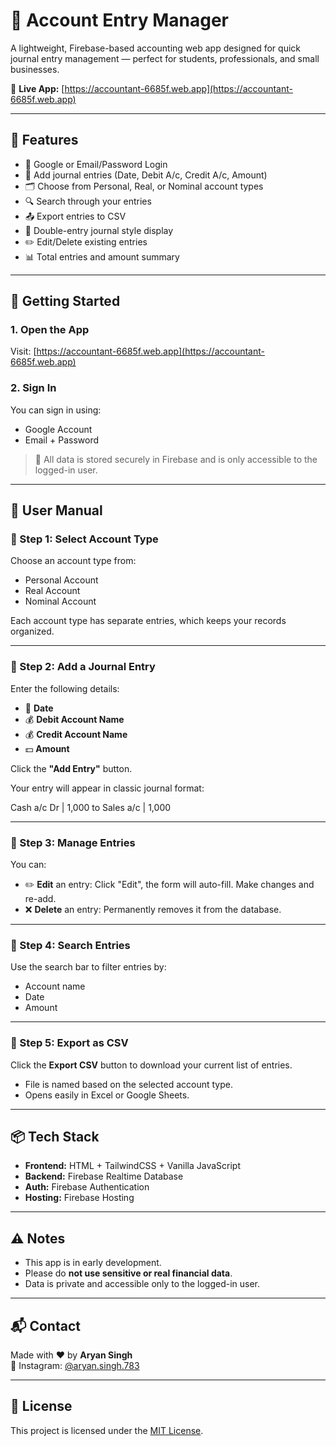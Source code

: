 # 🧾 Account Entry Manager

A lightweight, Firebase-based accounting web app designed for quick journal entry management — perfect for students, professionals, and small businesses.

🔗 **Live App:** [https://accountant-6685f.web.app](https://accountant-6685f.web.app)

---

## 📌 Features

- 🔐 Google or Email/Password Login
- 📓 Add journal entries (Date, Debit A/c, Credit A/c, Amount)
- 🗂️ Choose from Personal, Real, or Nominal account types
- 🔍 Search through your entries
- 📤 Export entries to CSV
- 🧾 Double-entry journal style display
- ✏️ Edit/Delete existing entries
- 📊 Total entries and amount summary

---

## 🚀 Getting Started

### 1. Open the App
Visit: [https://accountant-6685f.web.app](https://accountant-6685f.web.app)

### 2. Sign In
You can sign in using:
- Google Account
- Email + Password

> 🔐 All data is stored securely in Firebase and is only accessible to the logged-in user.

---

## 📝 User Manual

### 🔹 Step 1: Select Account Type
Choose an account type from:
- Personal Account
- Real Account
- Nominal Account

Each account type has separate entries, which keeps your records organized.

---

### 🔹 Step 2: Add a Journal Entry

Enter the following details:

- 📅 **Date**
- 💰 **Debit Account Name**
- 💰 **Credit Account Name**
- 💵 **Amount**

Click the **"Add Entry"** button.

Your entry will appear in classic journal format:

Cash a/c Dr | 1,000
to Sales a/c | 1,000


---

### 🔹 Step 3: Manage Entries

You can:
- ✏️ **Edit** an entry: Click "Edit", the form will auto-fill. Make changes and re-add.
- ❌ **Delete** an entry: Permanently removes it from the database.

---

### 🔹 Step 4: Search Entries

Use the search bar to filter entries by:
- Account name
- Date
- Amount

---

### 🔹 Step 5: Export as CSV

Click the **Export CSV** button to download your current list of entries.

- File is named based on the selected account type.
- Opens easily in Excel or Google Sheets.

---

## 📦 Tech Stack

- **Frontend:** HTML + TailwindCSS + Vanilla JavaScript
- **Backend:** Firebase Realtime Database
- **Auth:** Firebase Authentication
- **Hosting:** Firebase Hosting

---

## ⚠️ Notes

- This app is in early development.
- Please do **not use sensitive or real financial data**.
- Data is private and accessible only to the logged-in user.

---

## 📬 Contact

Made with ❤️ by **Aryan Singh**  
📩 Instagram: [@aryan.singh.783](https://www.instagram.com/aryan.singh.783)

---

## 📄 License

This project is licensed under the [MIT License](LICENSE).


